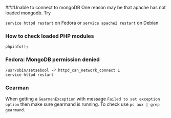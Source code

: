 ###Unable to connect to mongoDB
One reason may be that apache has not loaded mongodb. Try

`service httpd restart` on Fedora or `service apache2 restart` on Debian

### How to check loaded PHP modules

```
phpinfo();
```

### Fedora: MongoDB permission denied
```
/usr/sbin/setsebool -P httpd_can_network_connect 1
service httpd restart
```
### Gearman
When getting a `GearmanException` with message `Failed to set exception option` then make sure gearmand is running. To check use `ps aux | grep gearmand`.
